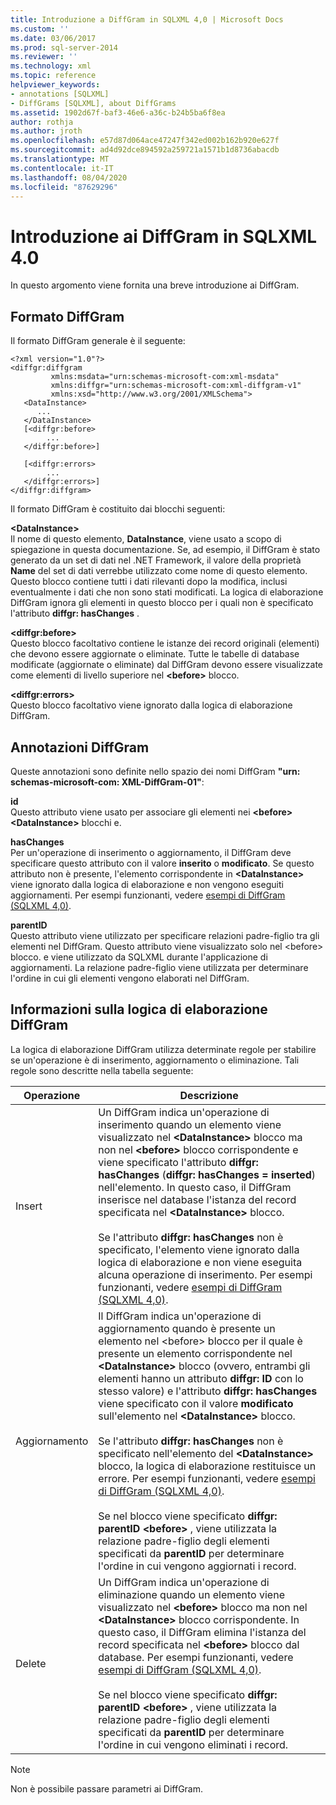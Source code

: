 ```yaml
---
title: Introduzione a DiffGram in SQLXML 4,0 | Microsoft Docs
ms.custom: ''
ms.date: 03/06/2017
ms.prod: sql-server-2014
ms.reviewer: ''
ms.technology: xml
ms.topic: reference
helpviewer_keywords:
- annotations [SQLXML]
- DiffGrams [SQLXML], about DiffGrams
ms.assetid: 1902d67f-baf3-46e6-a36c-b24b5ba6f8ea
author: rothja
ms.author: jroth
ms.openlocfilehash: e57d87d064ace47247f342ed002b162b920e627f
ms.sourcegitcommit: ad4d92dce894592a259721a1571b1d8736abacdb
ms.translationtype: MT
ms.contentlocale: it-IT
ms.lasthandoff: 08/04/2020
ms.locfileid: "87629296"
---
```

# <a name="introduction-to-diffgrams-in-sqlxml-40"></a>Introduzione ai DiffGram in SQLXML 4.0
  In questo argomento viene fornita una breve introduzione ai DiffGram.  
  
## <a name="diffgram-format"></a>Formato DiffGram  
 Il formato DiffGram generale è il seguente:  
  
```  
<?xml version="1.0"?>  
<diffgr:diffgram   
         xmlns:msdata="urn:schemas-microsoft-com:xml-msdata"  
         xmlns:diffgr="urn:schemas-microsoft-com:xml-diffgram-v1"  
         xmlns:xsd="http://www.w3.org/2001/XMLSchema">  
   <DataInstance>  
      ...  
   </DataInstance>  
   [<diffgr:before>  
        ...  
   </diffgr:before>]  
  
   [<diffgr:errors>  
        ...  
   </diffgr:errors>]  
</diffgr:diffgram>  
```  
  
 Il formato DiffGram è costituito dai blocchi seguenti:  
  
 **\<DataInstance>**  
 Il nome di questo elemento, **DataInstance**, viene usato a scopo di spiegazione in questa documentazione. Se, ad esempio, il DiffGram è stato generato da un set di dati nel .NET Framework, il valore della proprietà **Name** del set di dati verrebbe utilizzato come nome di questo elemento. Questo blocco contiene tutti i dati rilevanti dopo la modifica, inclusi eventualmente i dati che non sono stati modificati. La logica di elaborazione DiffGram ignora gli elementi in questo blocco per i quali non è specificato l'attributo **diffgr: hasChanges** .  
  
 **\<diffgr:before>**  
 Questo blocco facoltativo contiene le istanze dei record originali (elementi) che devono essere aggiornate o eliminate. Tutte le tabelle di database modificate (aggiornate o eliminate) dal DiffGram devono essere visualizzate come elementi di livello superiore nel **\<before>** blocco.  
  
 **\<diffgr:errors>**  
 Questo blocco facoltativo viene ignorato dalla logica di elaborazione DiffGram.  
  
## <a name="diffgram-annotations"></a>Annotazioni DiffGram  
 Queste annotazioni sono definite nello spazio dei nomi DiffGram **"urn: schemas-microsoft-com: XML-DiffGram-01"**:  
  
 **id**  
 Questo attributo viene usato per associare gli elementi nei **\<before>** **\<DataInstance>** blocchi e.  
  
 **hasChanges**  
 Per un'operazione di inserimento o aggiornamento, il DiffGram deve specificare questo attributo con il valore **inserito** o **modificato**. Se questo attributo non è presente, l'elemento corrispondente in **\<DataInstance>** viene ignorato dalla logica di elaborazione e non vengono eseguiti aggiornamenti. Per esempi funzionanti, vedere [esempi di DiffGram &#40;SQLXML 4,0&#41;](diffgram-examples-sqlxml-4-0.md).  
  
 **parentID**  
 Questo attributo viene utilizzato per specificare relazioni padre-figlio tra gli elementi nel DiffGram. Questo attributo viene visualizzato solo nel \<before> blocco. e viene utilizzato da SQLXML durante l'applicazione di aggiornamenti. La relazione padre-figlio viene utilizzata per determinare l'ordine in cui gli elementi vengono elaborati nel DiffGram.  
  
## <a name="understanding-the-diffgram-processing-logic"></a>Informazioni sulla logica di elaborazione DiffGram  
 La logica di elaborazione DiffGram utilizza determinate regole per stabilire se un'operazione è di inserimento, aggiornamento o eliminazione. Tali regole sono descritte nella tabella seguente:  
  
|Operazione|Descrizione|  
|---------------|-----------------|  
|Insert|Un DiffGram indica un'operazione di inserimento quando un elemento viene visualizzato nel **\<DataInstance>** blocco ma non nel **\<before>** blocco corrispondente e viene specificato l'attributo **diffgr: hasChanges** (**diffgr: hasChanges = inserted**) nell'elemento. In questo caso, il DiffGram inserisce nel database l'istanza del record specificata nel **\<DataInstance>** blocco.<br /><br /> Se l'attributo **diffgr: hasChanges** non è specificato, l'elemento viene ignorato dalla logica di elaborazione e non viene eseguita alcuna operazione di inserimento. Per esempi funzionanti, vedere [esempi di DiffGram &#40;SQLXML 4,0&#41;](diffgram-examples-sqlxml-4-0.md).|  
|Aggiornamento|Il DiffGram indica un'operazione di aggiornamento quando è presente un elemento nel \<before> blocco per il quale è presente un elemento corrispondente nel **\<DataInstance>** blocco (ovvero, entrambi gli elementi hanno un attributo **diffgr: ID** con lo stesso valore) e l'attributo **diffgr: hasChanges** viene specificato con il valore **modificato** sull'elemento nel **\<DataInstance>** blocco.<br /><br /> Se l'attributo **diffgr: hasChanges** non è specificato nell'elemento del **\<DataInstance>** blocco, la logica di elaborazione restituisce un errore. Per esempi funzionanti, vedere [esempi di DiffGram &#40;SQLXML 4,0&#41;](diffgram-examples-sqlxml-4-0.md).<br /><br /> Se nel blocco viene specificato **diffgr: parentID** **\<before>** , viene utilizzata la relazione padre-figlio degli elementi specificati da **parentID** per determinare l'ordine in cui vengono aggiornati i record.|  
|Delete|Un DiffGram indica un'operazione di eliminazione quando un elemento viene visualizzato nel **\<before>** blocco ma non nel **\<DataInstance>** blocco corrispondente. In questo caso, il DiffGram elimina l'istanza del record specificata nel **\<before>** blocco dal database. Per esempi funzionanti, vedere [esempi di DiffGram &#40;SQLXML 4,0&#41;](diffgram-examples-sqlxml-4-0.md).<br /><br /> Se nel blocco viene specificato **diffgr: parentID** **\<before>** , viene utilizzata la relazione padre-figlio degli elementi specificati da **parentID** per determinare l'ordine in cui vengono eliminati i record.|  
  
> [!NOTE]  
>  Non è possibile passare parametri ai DiffGram.  
  
  
